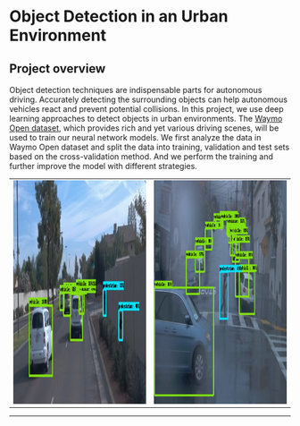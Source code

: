 # Object Detection in an Urban Environment

## Project overview

Object detection techniques are indispensable parts for autonomous driving. Accurately detecting the surrounding objects can help autonomous vehicles react and prevent potential collisions. In this project, we use deep learning approaches to detect objects in urban environments. The [Waymo Open dataset](https://waymo.com/open/), which provides rich and yet various driving scenes, will be used to train our neural network models. We first analyze the data in Waymo Open dataset and split the data into training, validation and test sets based on the cross-validation method. And we perform the training and further improve the model with different strategies. 

| | |
|:---------------:|:---------------:|
|<img src="docs/object_detection_scene_1.png" width="600" height ="400"> | <img src="docs/object_detection_scene_2.png" width="600" height="400"> |
<hr>
